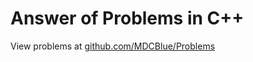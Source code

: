 # Answer of Problems in C++

View problems at [github.com/MDCBlue/Problems](https://github.com/MDCblue/problems)

